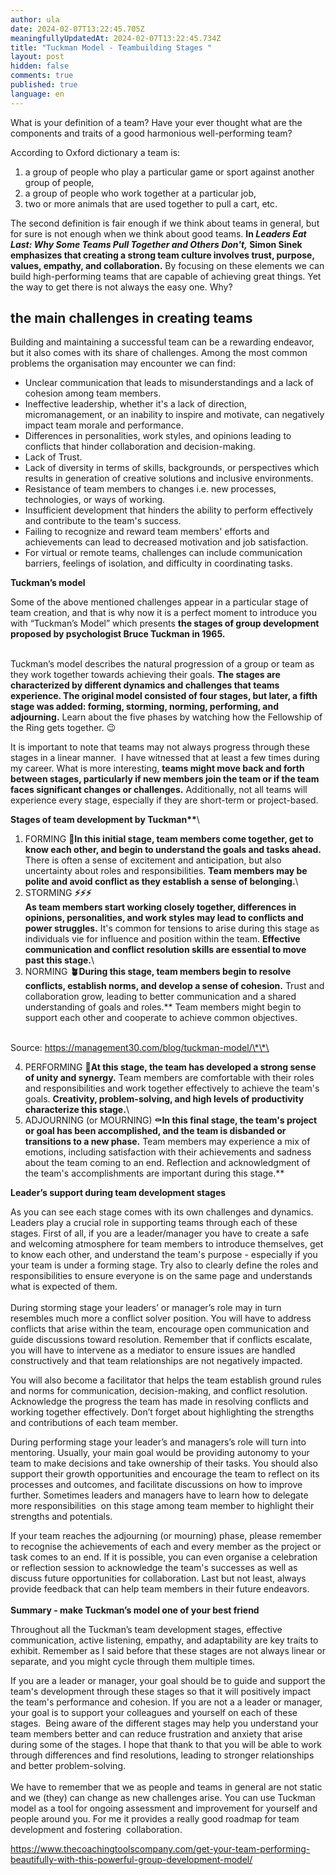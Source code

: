 ```yaml
---
author: ula
date: 2024-02-07T13:22:45.705Z
meaningfullyUpdatedAt: 2024-02-07T13:22:45.734Z
title: "Tuckman Model - Teambuilding Stages "
layout: post
hidden: false
comments: true
published: true
language: en
---
```

What is your definition of a team? Have your ever thought what are the components and traits of a good harmonious well-performing team? 

According to Oxford dictionary a team is:

1. a group of people who play a particular game or sport against another group of people,
2. a group of people who work together at a particular job, 
3. two or more animals that are used together to pull a cart, etc.

The second definition is fair enough if we think about teams in general, but for sure is not enough when we think about good teams. **In *Leaders Eat Last: Why Some Teams Pull Together and Others Don't,* Simon Sinek emphasizes that creating a strong team culture involves trust, purpose, values, empathy, and collaboration.** By focusing on these elements we can build high-performing teams that are capable of achieving great things. Yet the way to get there is not always the easy one. Why? 

## **the main challenges in creating teams**

Building and maintaining a successful team can be a rewarding endeavor, but it also comes with its share of challenges. Among the most common problems the organisation may encounter we can find: 

* Unclear communication that leads to misunderstandings and a lack of cohesion among team members.
* Ineffective leadership, whether it's a lack of direction, micromanagement, or an inability to inspire and motivate, can negatively impact team morale and performance.
* Differences in personalities, work styles, and opinions leading to conflicts that hinder collaboration and decision-making.
* Lack of Trust.
* Lack of diversity in terms of skills, backgrounds, or perspectives which results in generation of creative solutions and inclusive environments.
* Resistance of team members to changes i.e. new processes, technologies, or ways of working. 
* Insufficient development that hinders the ability to perform effectively and contribute to the team's success. 
* Failing to recognize and reward team members' efforts and achievements can lead to decreased motivation and job satisfaction.
* For virtual or remote teams, challenges can include communication barriers, feelings of isolation, and difficulty in coordinating tasks.

**Tuckman’s model** 

Some of the above mentioned challenges appear in a particular stage of team creation, and that is why now it is a perfect moment to introduce you with “Tuckman’s Model” which presents **the stages of group development proposed by psychologist Bruce Tuckman in 1965.**  

\
Tuckman’s model describes the natural progression of a group or team as they work together towards achieving their goals. **The stages are characterized by different dynamics and challenges that teams experience. The original model consisted of four stages, but later, a fifth stage was added: forming, storming, norming, performing, and adjourning.** Learn about the five phases by watching how the Fellowship of the Ring gets together. 😉

It is important to note that teams may not always progress through these stages in a linear manner.  I have witnessed that at least a few times during my career. What is more interesting, **teams might move back and forth between stages, particularly if new members join the team or if the team faces significant changes or challenges.** Additionally, not all teams will experience every stage, especially if they are short-term or project-based.

**Stages of team development by Tuckman\*\***\

1. FORMING **🤩In this initial stage, team members come together, get to know each other, and begin to understand the goals and tasks ahead.** There is often a sense of excitement and anticipation, but also uncertainty about roles and responsibilities. **Team members may be polite and avoid conflict as they establish a sense of belonging.**\
2. STORMING **⚡️⚡️⚡️\
   As team members start working closely together, differences in opinions, personalities, and work styles may lead to conflicts and power struggles.** It's common for tensions to arise during this stage as individuals vie for influence and position within the team. **Effective communication and conflict resolution skills are essential to move past this stage.**\
3. NORMING **🪴During this stage, team members begin to resolve conflicts, establish norms, and develop a sense of cohesion.** Trust and collaboration grow, leading to better communication and a shared understanding of goals and roles.\*\* Team members might begin to support each other and cooperate to achieve common objectives. 

\
Source: https://management30.com/blog/tuckman-model/\*\*\

4. PERFORMING **🎉At this stage, the team has developed a strong sense of unity and synergy.** Team members are comfortable with their roles and responsibilities and work together effectively to achieve the team's goals. **Creativity, problem-solving, and high levels of productivity characterize this stage.**\
5. ADJOURNING (or MOURNING) **⚰️In this final stage, the team's project or goal has been accomplished, and the team is disbanded or transitions to a new phase.** Team members may experience a mix of emotions, including satisfaction with their achievements and sadness about the team coming to an end. Reflection and acknowledgment of the team's accomplishments are important during this stage.\*\*

**Leader’s support during team development stages** 

As you can see each stage comes with its own challenges and dynamics. Leaders play a crucial role in supporting teams through each of these stages. First of all, if you are a leader/manager you have to create a safe and welcoming atmosphere for team members to introduce themselves, get to know each other, and understand the team's purpose - especially if you your team is under a forming stage. Try also to clearly define the roles and responsibilities to ensure everyone is on the same page and understands what is expected of them.\
\
During storming stage your leaders’ or manager’s role may in turn resembles much more a conflict solver position. You will have to address conflicts that arise within the team, encourage open communication and guide discussions toward resolution. Remember that if conflicts escalate, you will have to intervene as a mediator to ensure issues are handled constructively and that team relationships are not negatively impacted.

You will also become a facilitator that helps the team establish ground rules and norms for communication, decision-making, and conflict resolution. Acknowledge the progress the team has made in resolving conflicts and working together effectively. Don’t forget about highlighting the strengths and contributions of each team member.

During performing stage your leader’s and managers’s role will turn into mentoring. Usually, your main goal would be providing autonomy to your team to make decisions and take ownership of their tasks. You should also support their growth opportunities and encourage the team to reflect on its processes and outcomes, and facilitate discussions on how to improve further. Sometimes leaders and managers have to learn how to delegate more responsibilities  on this stage among team member to highlight their strengths and potentials. 

If your team reaches the adjourning (or mourning) phase, please remember to recognise the achievements of each and every member as the project or task comes to an end. If it is possible, you can even organise a celebration or reflection session to acknowledge the team's successes as well as discuss future opportunities for collaboration. Last but not least, always provide feedback that can help team members in their future endeavors.\
\
**Summary - make Tuckman’s model one of your best friend** 

Throughout all the Tuckman’s team development stages, effective communication, active listening, empathy, and adaptability are key traits to exhibit. Remember as I said before that these stages are not always linear or separate, and you might cycle through them multiple times. 

If you are a leader or manager, your goal should be to guide and support the team's development through these stages so that it will positively impact the team's performance and cohesion. If you are not a a leader or manager, your goal is to support your colleagues and yourself on each of these stages.  Being aware of the different stages may help you understand your team members better and can reduce frustration and anxiety that arise during some of the stages. I hope that thank to that you will be able to work through differences and find resolutions, leading to stronger relationships and better problem-solving.\
\
We have to remember that we as people and teams in general are not static and we (they) can change as new challenges arise. You can use Tuckman model as a tool for ongoing assessment and improvement for yourself and people around you. For me it provides a really good roadmap for team development and fostering  collaboration. 

https://www.thecoachingtoolscompany.com/get-your-team-performing-beautifully-with-this-powerful-group-development-model/